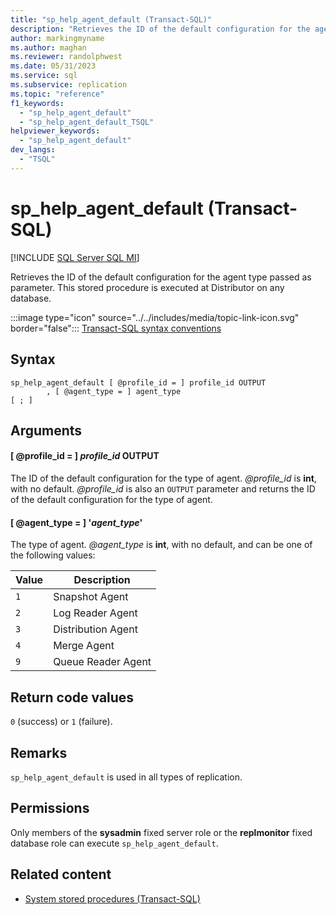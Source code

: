 ```yaml
---
title: "sp_help_agent_default (Transact-SQL)"
description: "Retrieves the ID of the default configuration for the agent type passed as parameter. This stored procedure is executed at Distributor on any database."
author: markingmyname
ms.author: maghan
ms.reviewer: randolphwest
ms.date: 05/31/2023
ms.service: sql
ms.subservice: replication
ms.topic: "reference"
f1_keywords:
  - "sp_help_agent_default"
  - "sp_help_agent_default_TSQL"
helpviewer_keywords:
  - "sp_help_agent_default"
dev_langs:
  - "TSQL"
---
```

# sp_help_agent_default (Transact-SQL)

[!INCLUDE [SQL Server SQL MI](../../includes/applies-to-version/sql-asdbmi.md)]

Retrieves the ID of the default configuration for the agent type passed as parameter. This stored procedure is executed at Distributor on any database.

:::image type="icon" source="../../includes/media/topic-link-icon.svg" border="false"::: [Transact-SQL syntax conventions](../../t-sql/language-elements/transact-sql-syntax-conventions-transact-sql.md)

## Syntax

```syntaxsql
sp_help_agent_default [ @profile_id = ] profile_id OUTPUT
        , [ @agent_type = ] agent_type
[ ; ]
```

## Arguments

#### [ @profile_id = ] *profile_id* OUTPUT

The ID of the default configuration for the type of agent. *@profile_id* is **int**, with no default. *@profile_id* is also an `OUTPUT` parameter and returns the ID of the default configuration for the type of agent.

#### [ @agent_type = ] '*agent_type*'

The type of agent. *@agent_type* is **int**, with no default, and can be one of the following values:

| Value | Description |
| --- | --- |
| `1` | Snapshot Agent |
| `2` | Log Reader Agent |
| `3` | Distribution Agent |
| `4` | Merge Agent |
| `9` | Queue Reader Agent |

## Return code values

`0` (success) or `1` (failure).

## Remarks

`sp_help_agent_default` is used in all types of replication.

## Permissions

Only members of the **sysadmin** fixed server role or the **replmonitor** fixed database role can execute `sp_help_agent_default`.

## Related content

- [System stored procedures (Transact-SQL)](system-stored-procedures-transact-sql.md)
